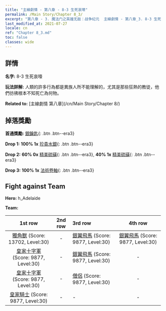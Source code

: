 ```yaml
---
title: "主線劇情 - 第八章 - 8-3 生死哀嚎"
permalink: /Main Story/Chapter 8_3/
excerpt: "第八章 - 3. 魔法门之英雄无敌：战争纪元  主線劇情 - 第八章_3. 8-3 生死哀嚎"
last_modified_at: 2021-07-27
locale: cn
ref: "Chapter 8_3.md"
toc: false
classes: wide
---
```


## 詳情

 **名字:** 8-3 生死哀嚎

 **玩法詳解:** 人類的許多行為都是異族人所不能理解的，尤其是那些狂熱的教徒，他們彷彿根本不知死亡為何物。

 **Related to:** [主線劇情 第八章](/cn/Main Story/Chapter 8/)

## 掉落獎勵

 **首通獎勵:** [銀鑰匙](/cn/Items/con_693/){: .btn .btn--era3}

 **Drop 1:** **100% 1x** [珍貴水銀](/cn/Items/mat_28/){: .btn .btn--era3}

 **Drop 2:** **60% 0x** [精美硫磺](/cn/Items/mat_22/){: .btn .btn--era3}, **40% 1x** [精美硫磺](/cn/Items/mat_22/){: .btn .btn--era3}

 **Drop 3:** **100% 1x** [法術卷軸](/cn/Items/con_694/){: .btn .btn--era3}


## Fight against Team
 **Hero:** h_Adelaide

 **Team:**


  | 1st row | 2nd row | 3rd row | 4th row |
  |:----:|:----:|:----|:----:|
  | [獨角獸](/cn/units/Unicorn/) (Score: 13702, Level:30)  | - | [銀翼飛馬](/cn/units/Pegasus/) (Score: 9877, Level:30)  | [銀翼飛馬](/cn/units/Pegasus/) (Score: 9877, Level:30)  |
  | [皇家十字軍](/cn/units/Swordsman/) (Score: 9877, Level:30)  | - | [銀翼飛馬](/cn/units/Pegasus/) (Score: 9877, Level:30)  | - |
  | [皇家十字軍](/cn/units/Swordsman/) (Score: 9877, Level:30)  | - | [僧侶](/cn/units/Monk/) (Score: 9877, Level:30)  | - |
  | [皇家騎士](/cn/units/Cavalier/) (Score: 9877, Level:30)  | - | - | - |



